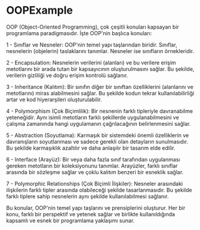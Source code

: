 # OOPExample

OOP (Object-Oriented Programming), çok çeşitli konuları kapsayan bir programlama paradigmasıdır. İşte OOP'nin başlıca konuları:

1 - Sınıflar ve Nesneler: OOP'nin temel yapı taşlarından biridir. Sınıflar, nesnelerin (objelerin) taslaklarını tanımlar. Nesneler ise sınıfların örnekleridir.

2 - Encapsulation: Nesnelerin verilerini (alanları) ve bu verilere erişim metotlarını bir arada tutan bir kapsayıcının oluşturulmasını sağlar. Bu şekilde, verilerin gizliliği ve doğru erişim kontrolü sağlanır.

3 - Inheritance (Kalıtım): Bir sınıfın diğer bir sınıftan özelliklerini (alanlarını ve metotlarını) miras alabilmesini sağlar. Bu şekilde kodun tekrar kullanılabilirliği artar ve kod hiyerarşileri oluşturulabilir.

4 - Polymorphism (Çok Biçimlilik): Bir nesnenin farklı tipleriyle davranabilme yeteneğidir. Aynı isimli metotların farklı şekillerde uygulanabilmesini ve çalışma zamanında hangi uygulamanın çağrılacağının belirlenmesini sağlar.

5 - Abstraction (Soyutlama): Karmaşık bir sistemdeki önemli özelliklerin ve davranışların soyutlanması ve sadece gerekli olan detayların sunulmasıdır. Bu şekilde karmaşıklık azaltılır ve daha anlaşılır bir tasarım elde edilir.

6 - Interface (Arayüz): Bir veya daha fazla sınıf tarafından uygulanması gereken metotların bir koleksiyonunu tanımlar. Arayüzler, farklı sınıflar arasında bir sözleşme sağlar ve çoklu kalıtım benzeri bir esneklik sağlar.

7 - Polymorphic Relationships (Çok Biçimli İlişkiler): Nesneler arasındaki ilişkilerin farklı tipler arasında olabileceği şekilde tasarlanmasıdır. Bu şekilde farklı tiplere sahip nesnelerin aynı şekilde kullanılabilmesi sağlanır.

Bu konular, OOP'nin temel yapı taşlarını ve prensiplerini oluşturur. Her bir konu, farklı bir perspektif ve yetenek sağlar ve birlikte kullanıldığında kapsamlı ve esnek bir programlama yaklaşımı sunar.
